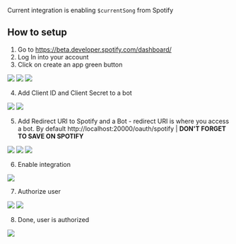 Current integration is enabling `$currentSong` from Spotify

## How to setup
1. Go to https://beta.developer.spotify.com/dashboard/
2. Log In into your account
3. Click on create an app green button

![](https://drive.google.com/uc?id=1WbR_RqRETTaie-zZoC2X-AgQYYMM96ly)
![](https://drive.google.com/uc?id=1mDZQPWRnYsgwy24r28_Co412SCyLBsAL)
![](https://drive.google.com/uc?id=1sl2gbLEOKAYHO8zr3toQEByrPbGjhtrw)

4. Add Client ID and Client Secret to a bot

![](https://drive.google.com/uc?id=1Ro3zLLn2BuzD7zACllR9EHKQPvkKcbTR)
![](https://drive.google.com/uc?id=1TUyCFrpwBqX2DtnnVizaUIrlRH0bjfQp)

5. Add Redirect URI to Spotify and a Bot - redirect URI is where you access a bot. By default http://localhost:20000/oauth/spotify | **DON'T FORGET TO SAVE ON SPOTIFY**

![](https://drive.google.com/uc?id=1JZ-z48F1g85hEqWvRZYfg54-QP8tIitl)
![](https://drive.google.com/uc?id=1-4fzHmhc6Wzc9c0ez8vTEVWe0DcniWWl)
![](https://drive.google.com/uc?id=1NmBFtnI08bd1P7HkC1Pf2b9XVdN-uF1i)

6. Enable integration

![](https://drive.google.com/uc?id=1bmH5HFwAzeSVZsQgsvH4nzMytD_NxEnQ)

7. Authorize user

![](https://drive.google.com/uc?id=1Ec8V_w_jhPEVleCcDjJ3IvEtbLAgEnbi)
![](https://drive.google.com/uc?id=1c7O85ZxLfCMdFuUYyn7LzYKtVeA6S_av)

8. Done, user is authorized

![](https://drive.google.com/uc?id=12tQTYfiVwW7mwvLsCocrBayRLy-Rld2Q)




